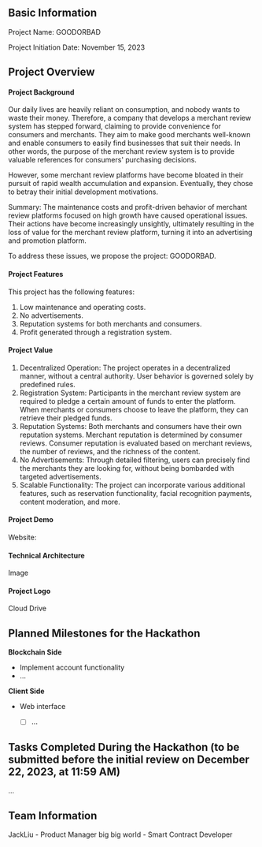 ## Basic Information

Project Name: GOODORBAD

Project Initiation Date: November 15, 2023

## Project Overview

#### Project Background

Our daily lives are heavily reliant on consumption, and nobody wants to waste their money. Therefore, a company that develops a merchant review system has stepped forward, claiming to provide convenience for consumers and merchants. They aim to make good merchants well-known and enable consumers to easily find businesses that suit their needs. In other words, the purpose of the merchant review system is to provide valuable references for consumers' purchasing decisions.

However, some merchant review platforms have become bloated in their pursuit of rapid wealth accumulation and expansion. Eventually, they chose to betray their initial development motivations.

Summary: The maintenance costs and profit-driven behavior of merchant review platforms focused on high growth have caused operational issues. Their actions have become increasingly unsightly, ultimately resulting in the loss of value for the merchant review platform, turning it into an advertising and promotion platform.

To address these issues, we propose the project: GOODORBAD.

#### Project Features

This project has the following features:

1. Low maintenance and operating costs.
2. No advertisements.
3. Reputation systems for both merchants and consumers.
4. Profit generated through a registration system.

#### Project Value

1. Decentralized Operation: The project operates in a decentralized manner, without a central authority. User behavior is governed solely by predefined rules.
2. Registration System: Participants in the merchant review system are required to pledge a certain amount of funds to enter the platform. When merchants or consumers choose to leave the platform, they can retrieve their pledged funds.
3. Reputation Systems: Both merchants and consumers have their own reputation systems. Merchant reputation is determined by consumer reviews. Consumer reputation is evaluated based on merchant reviews, the number of reviews, and the richness of the content.
4. No Advertisements: Through detailed filtering, users can precisely find the merchants they are looking for, without being bombarded with targeted advertisements.
5. Scalable Functionality: The project can incorporate various additional features, such as reservation functionality, facial recognition payments, content moderation, and more.

#### Project Demo

Website:

#### Technical Architecture

Image

#### Project Logo

Cloud Drive

## Planned Milestones for the Hackathon

**Blockchain Side**

- Implement account functionality
- ...

**Client Side**

- Web interface
  
  - [ ] ...

## Tasks Completed During the Hackathon (to be submitted before the initial review on December 22, 2023, at 11:59 AM)

...

## Team Information

JackLiu - Product Manager
big big world - Smart Contract Developer
